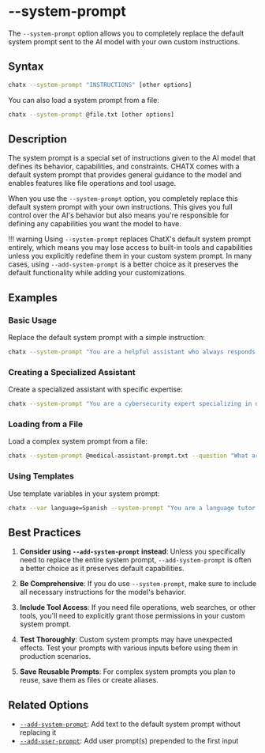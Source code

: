 # --system-prompt

The `--system-prompt` option allows you to completely replace the default system prompt sent to the AI model with your own custom instructions.

## Syntax

```bash
chatx --system-prompt "INSTRUCTIONS" [other options]
```

You can also load a system prompt from a file:

```bash
chatx --system-prompt @file.txt [other options]
```

## Description

The system prompt is a special set of instructions given to the AI model that defines its behavior, capabilities, and constraints. CHATX comes with a default system prompt that provides general guidance to the model and enables features like file operations and tool usage.

When you use the `--system-prompt` option, you completely replace this default system prompt with your own instructions. This gives you full control over the AI's behavior but also means you're responsible for defining any capabilities you want the model to have.

!!! warning
    Using `--system-prompt` replaces ChatX's default system prompt entirely, which means you may lose access to built-in tools and capabilities unless you explicitly redefine them in your custom system prompt. In many cases, using `--add-system-prompt` is a better choice as it preserves the default functionality while adding your customizations.

## Examples

### Basic Usage

Replace the default system prompt with a simple instruction:

```bash
chatx --system-prompt "You are a helpful assistant who always responds in rhyming verse." --question "What is machine learning?"
```

### Creating a Specialized Assistant

Create a specialized assistant with specific expertise:

```bash
chatx --system-prompt "You are a cybersecurity expert specializing in network security. Provide detailed, technically accurate responses focused on security best practices." --question "How should I secure my home WiFi network?"
```

### Loading from a File

Load a complex system prompt from a file:

```bash
chatx --system-prompt @medical-assistant-prompt.txt --question "What are the symptoms of the flu?"
```

### Using Templates

Use template variables in your system prompt:

```bash
chatx --var language=Spanish --system-prompt "You are a language tutor teaching {language}. All explanations should be in English, but examples should be in {language}." --question "How do I form past tense verbs?"
```

## Best Practices

1. **Consider using `--add-system-prompt` instead**: Unless you specifically need to replace the entire system prompt, `--add-system-prompt` is often a better choice as it preserves default capabilities.

2. **Be Comprehensive**: If you do use `--system-prompt`, make sure to include all necessary instructions for the model's behavior.

3. **Include Tool Access**: If you need file operations, web searches, or other tools, you'll need to explicitly grant those permissions in your custom system prompt.

4. **Test Thoroughly**: Custom system prompts may have unexpected effects. Test your prompts with various inputs before using them in production scenarios.

5. **Save Reusable Prompts**: For complex system prompts you plan to reuse, save them as files or create aliases.

## Related Options

- [`--add-system-prompt`](add-system-prompt.md): Add text to the default system prompt without replacing it
- [`--add-user-prompt`](add-user-prompt.md): Add user prompt(s) prepended to the first input